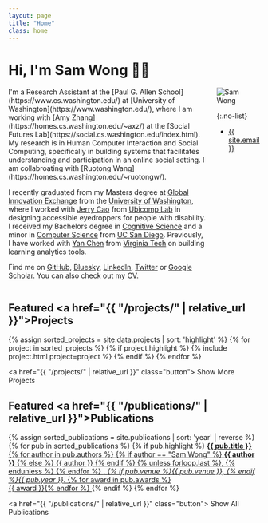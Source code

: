 ```yaml
---
layout: page
title: "Home"
class: home
---
```


# Hi, I'm Sam Wong 👋🏻

<div class="columns" markdown="1">

<div class="intro" markdown="1">
I'm a Research Assistant at the [Paul G. Allen School](https://www.cs.washington.edu/) at [University of Washington](https://www.washington.edu/), where I am working with [Amy Zhang](https://homes.cs.washington.edu/~axz/) at the [Social Futures Lab](https://social.cs.washington.edu/index.html). My research is in Human Computer Interaction and Social Computing, specifically in building systems that facilitates understanding and participation in an online social setting. I am collabroating with [Ruotong Wang](https://homes.cs.washington.edu/~ruotongw/).

I recently graduated from my Masters degree at [Global Innovation Exchange](https://gix.uw.edu/) from the [University of Washington](https://www.washington.edu/), where I worked with [Jerry Cao](https://jerrycao22.github.io/) from [Ubicomp Lab](https://ubicomplab.cs.washington.edu/) in designing accessible eyedroppers for people with disability. I received my Bachelors degree in [Cognitive Science](https://cogsci.ucsd.edu/) and a minor in [Computer Science](https://cse.ucsd.edu/) from [UC San Diego](https://ucsd.edu/). Previously, I have worked with [Yan Chen](https://chensivan.github.io/) from [Virginia Tech](https://vt.edu/) on building learning analytics tools. 


Find me on [GitHub](https://github.com/domoritz), [Bluesky](https://bsky.app/profile/domoritz.de), [LinkedIn](https://www.linkedin.com/in/dominik-moritz-409b8124/), [Twitter](https://twitter.com/domoritz) or [Google Scholar](https://scholar.google.com/citations?user=3ikhPPUAAAAJ&hl=en). You can also check out my [CV](https://docs.google.com/document/d/1-isyXIbIYdkAbXpjAtFqDBIJGTswV75oZ_GFzHkoXr8/edit?usp=sharing).
</div>

<div class="me" markdown="1">
<picture>
  <source srcset='/images/sam_wong.webp' type='image/webp' />
  <img
    src='/images/sam_wong.jpg'
    alt='Sam Wong'
   >
</picture>

{:.no-list}
* <a href="mailto:{{ site.email }}">{{ site.email }}</a>
</div>

</div>


## Featured <a href="{{ "/projects/" | relative_url }}">Projects</a>

<div class="featured-projects">
  {% assign sorted_projects = site.data.projects | sort: 'highlight' %}
  {% for project in sorted_projects %}
    {% if project.highlight %}
      {% include project.html project=project %}
    {% endif %}
  {% endfor %}
</div>

<a href="{{ "/projects/" | relative_url }}" class="button">
  <i class="fas fa-chevron-circle-right"></i>
  Show More Projects
</a>

## Featured <a href="{{ "/publications/" | relative_url }}">Publications</a>

<div class="featured-publications">
  {% assign sorted_publications = site.publications | sort: 'year' | reverse %}
  {% for pub in sorted_publications %}
    {% if pub.highlight %}
      <a href="{{ pub.pdf }}" class="publication">
        <strong>{{ pub.title }}</strong>
        <span class="authors">
          {% for author in pub.authors %}
            {% if author == "Sam Wong" %}
              <strong>{{ author }}</strong>
            {% else %}
              {{ author }}
            {% endif %}
            {% unless forloop.last %}, {% endunless %}
          {% endfor %}
        </span>.
        <i>{% if pub.venue %}{{ pub.venue }}, {% endif %}{{ pub.year }}</i>.
        {% for award in pub.awards %}<br/><span class="award"><i class="fas fa-{% if award == "Best Paper Award" %}trophy{% else %}award{% endif %}" aria-hidden="true"></i> {{ award }}</span>{% endfor %}
      </a>
    {% endif %}
  {% endfor %}
</div>

<a href="{{ "/publications/" | relative_url }}" class="button">
  <i class="fas fa-chevron-circle-right"></i>
  Show All Publications
</a>
